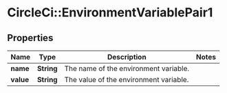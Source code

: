 # CircleCi::EnvironmentVariablePair1

## Properties
Name | Type | Description | Notes
------------ | ------------- | ------------- | -------------
**name** | **String** | The name of the environment variable. | 
**value** | **String** | The value of the environment variable. | 


